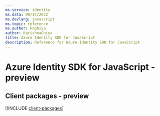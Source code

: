 ```yaml
---
ms.service: identity
ms.data: 09/14/2022
ms.devlang: javascript
ms.topic: reference
ms.author: kaghiya
author: KarishmaGhiya
title: Azure Identity SDK for JavaScript
description: Reference for Azure Identity SDK for JavaScript
---
```

# Azure Identity SDK for JavaScript - preview

## Client packages - preview
[!INCLUDE [client-packages](identity-client-index.md)]